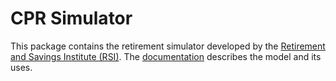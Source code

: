 # CPR Simulator

This package contains the retirement simulator developed by the [Retirement and Savings Institute (RSI)](http://ire.hec.ca/en/). The [documentation](https://rsi-models.github.io/CPR/) describes the model and its uses.
